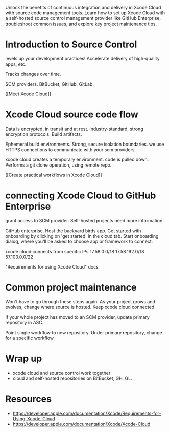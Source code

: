 Unlock the benefits of continuous integration and delivery in Xcode Cloud with source code management tools. Learn how to set up Xcode Cloud with a self-hosted source control management provider like GitHub Enterprise, troubleshoot common issues, and explore key project maintenance tips.

# Introduction to Source Control
levels up your development practices!  Accelerate delivery of high-quality apps, etc.

Tracks changes over time.  

SCM providers.  BitBucket, GitHub, GitLab.

[[Meet Xcode Cloud]]


# Xcode Cloud source code flow
Data is encrypted, in transit and at rest.  Industry-standard, strong encryption protocols.  Build artifacts.  

Ephemeral build environments.  Strong, secure isolation boundaries.
we use HTTPS connections to communicate with your scm providers.

xcode cloud creates a temporary environment.  code is pulled down.  Performs a git clone operation, using remote repo.

[[Create practical workflows in Xcode Cloud]]



# connecting Xcode Cloud to GitHub Enterprise
grant access to SCM provider.  Self-hosted projects need more information.

GitHub enterprise.  Host the backyard birds app.  Get started with onboarding by clicking on 'get started' in the cloud tab.  Start onboarding dialog, where you'll be asked to choose app or framework to connect.  

xcode cloud connects from specific IPs
17.58.0.0/18
17.58.192.0/18
57.103.0.0/22

"Requirements for using Xcode Cloud" docs


# Common project maintenance
Won't have to go through these steps again.  As your project grows and evolves, change where source is hosted.  Keep xcode cloud connected.

If your whole project has moved to an SCM provider, update primary repository in ASC.

Point single workflow to new repository.  Under primary repository, change for a specific workflow.

# Wrap up
* xcode cloud and source control work together
* cloud and self-hosted repositories on BitBucket, GH, GL.



# Resources
* https://developer.apple.com/documentation/Xcode/Requirements-for-Using-Xcode-Cloud
* https://developer.apple.com/documentation/Xcode/Xcode-Cloud